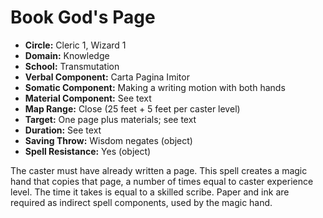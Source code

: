# Book God's Page

- **Circle:** Cleric 1, Wizard 1
- **Domain:** Knowledge
- **School:** Transmutation
- **Verbal Component:** Carta Pagina Imitor
- **Somatic Component:** Making a writing motion with both hands
- **Material Component:** See text
- **Map Range:** Close (25 feet + 5 feet per caster level)
- **Target:** One page plus materials; see text
- **Duration:** See text
- **Saving Throw:** Wisdom negates (object)
- **Spell Resistance:** Yes (object)

The caster must have already written a page. This spell creates a magic hand that copies that page, a number of times equal to caster experience level. The time it takes is equal to a skilled scribe. Paper and ink are required as indirect spell components, used by the magic hand.
